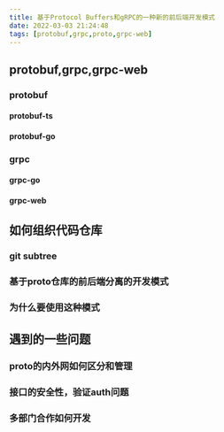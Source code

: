 ```yaml
---
title: 基于Protocol Buffers和gRPC的一种新的前后端开发模式
date: 2022-03-03 21:24:48
tags: [protobuf,grpc,proto,grpc-web]
---
```


## protobuf,grpc,grpc-web

### protobuf

#### protobuf-ts
#### protobuf-go

### grpc 

#### grpc-go
#### grpc-web


## 如何组织代码仓库

### git subtree

### 基于proto仓库的前后端分离的开发模式

### 为什么要使用这种模式


## 遇到的一些问题

### proto的内外网如何区分和管理

### 接口的安全性，验证auth问题

### 多部门合作如何开发






